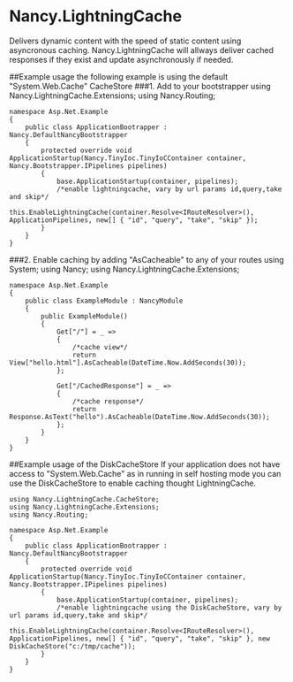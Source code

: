 Nancy.LightningCache
====================

Delivers dynamic content with the speed of static content using asyncronous caching. Nancy.LightningCache will allways deliver cached responses if they exist and update asynchronously if needed.

##Example usage
the following example is using the default "System.Web.Cache" CacheStore
###1. Add to your bootstrapper
    using Nancy.LightningCache.Extensions;
    using Nancy.Routing;
    
    namespace Asp.Net.Example
    {
        public class ApplicationBootrapper : Nancy.DefaultNancyBootstrapper
        {
            protected override void ApplicationStartup(Nancy.TinyIoc.TinyIoCContainer container, Nancy.Bootstrapper.IPipelines pipelines)
            {
                base.ApplicationStartup(container, pipelines);
                /*enable lightningcache, vary by url params id,query,take and skip*/
                this.EnableLightningCache(container.Resolve<IRouteResolver>(), ApplicationPipelines, new[] { "id", "query", "take", "skip" });
            }
        }
    }

###2. Enable caching by adding "AsCacheable" to any of your routes
    using System;
    using Nancy;
    using Nancy.LightningCache.Extensions;
    
    namespace Asp.Net.Example
    {
        public class ExampleModule : NancyModule
        {
            public ExampleModule()
            {
                Get["/"] = _ =>
                {
                    /*cache view*/
                    return View["hello.html"].AsCacheable(DateTime.Now.AddSeconds(30));
                };
    
                Get["/CachedResponse"] = _ =>
                {
                    /*cache response*/
                    return Response.AsText("hello").AsCacheable(DateTime.Now.AddSeconds(30));
                };
            }
        }
    }


##Example usage of the DiskCacheStore
If your application does not have access to "System.Web.Cache" as in running in self hosting mode you can use the DiskCacheStore to enable caching thought LightningCache.

    using Nancy.LightningCache.CacheStore;
    using Nancy.LightningCache.Extensions;
    using Nancy.Routing;
    
    namespace Asp.Net.Example
    {
        public class ApplicationBootrapper : Nancy.DefaultNancyBootstrapper
        {
            protected override void ApplicationStartup(Nancy.TinyIoc.TinyIoCContainer container, Nancy.Bootstrapper.IPipelines pipelines)
            {
                base.ApplicationStartup(container, pipelines);
                /*enable lightningcache using the DiskCacheStore, vary by url params id,query,take and skip*/
                this.EnableLightningCache(container.Resolve<IRouteResolver>(), ApplicationPipelines, new[] { "id", "query", "take", "skip" }, new DiskCacheStore("c:/tmp/cache"));
            }
        }
    }